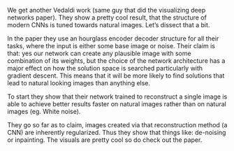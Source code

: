 We get another Vedaldi work (same guy that did the visualizing deep networks paper). They show a pretty cool result, that the structure of modern CNNs is tuned towards natural images. Let’s dissect that a bit.

In the paper they use an hourglass encoder decoder structure for all their tasks, where the input is either some base image or noise. Their claim is that: yes our network can create any plausible image with some combination of its weights, but the choice of the network architecture has a major effect on how the solution space is searched particularly with gradient descent. This means that it will be more likely to find solutions that lead to natural looking images than anything else. 

To start they show that their network trained to reconstruct a single image is able to achieve better results faster on natural images rather than on natural images (eg. White noise).

They go so far as to claim, images created via that reconstruction method (a CNN) are inherently regularized. Thus they show that things like: de-noising or inpainting. The visuals are pretty cool so do check out the paper.
